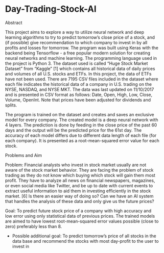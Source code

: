 # Day-Trading-Stock-AI


Abstract

This project aims to explore a way to utilize neural network and deep learning algorithms to try to predict
tomorrow’s close price of a stock, and (if possible) give recommendation to which company to invest in by all profits
and losses for tomorrow. The program was built using Keras with the backend being Tensorflow - a free popular
modern solution for creating neural networks and machine learning. The programming language used in the project
is Python 3. The dataset used is called “Huge Stock Market Dataset” from “Kaggle” [1] which contains all historical
data of daily prices and volumes of all U.S. stocks and ETFs. In this project, the data of ETFs have not been used.
There are 7195 CSV files included in the dataset where each file indicates the historical data of a company in U.S.
trading on the NYSE, NASDAQ, and NYSE MKT. The data was last updated on 11/10/2017 and is presented in CSV
format as follows: Date, Open, High, Low, Close, Volume, OpenInt. Note that prices have been adjusted for dividends
and splits.

The program is trained on the dataset and creates and saves an exclusive model for every company. The created model
is a deep neural network with 4 layers. The prediction is done by feeding in the close price of the past 60 days and the
output will be the predicted price for the 61st day.
The accuracy of each model differs due to different data length of each file (for each company). It is presented as a
root-mean-squared error value for each stock.





Problems and Aim

Problem: Financial analysts who invest in stock market usually are not aware of the stock market behavior.
They are facing the problem of stock trading as they do not know which buying which stock will gain them most
profit. They have to analyze all news on financial newspapers, magazines, or even social media like Twitter, and
be up to date with current events to extract useful information to aid them in investing efficiently in the stock
market. [6] Is there an easier way of doing so? Can we have an AI system that handles the analysis of these data
and only give us the future prices?

Goal: To predict future stock price of a company with high accuracy and low error using only statistical data
of previous prices. The trained models are aimed to have lowest root-mean-squared error values possible (close
to zero) preferably less than 8.
* Possible additional goal: To predict tomorrow’s price of all stocks in the data base and recommend the stocks
with most day-profit to the user to invest in
